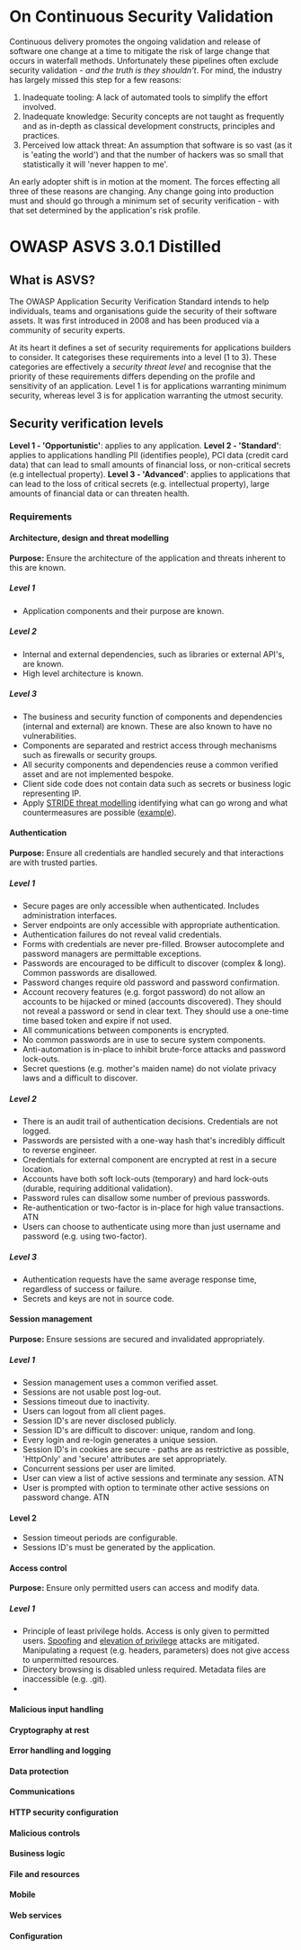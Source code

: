 # On Continuous Security Validation
Continuous delivery promotes the ongoing validation and release of software one change at a time to mitigate the risk of large change that occurs in waterfall methods.
Unfortunately these pipelines often exclude security validation - _and the truth is they shouldn't_.
For mind, the industry has largely missed this step for a few reasons:
1. Inadequate tooling: A lack of automated tools to simplify the effort involved.
2. Inadequate knowledge: Security concepts are not taught as frequently and as in-depth as classical development constructs, principles and practices.
3. Perceived low attack threat: An assumption that software is so vast (as it is 'eating the world') and that the number of hackers was so small that statistically it will 'never happen to me'.

An early adopter shift is in motion at the moment.  The forces effecting all three of these reasons are changing.
Any change going into production must and should go through a minimum set of security verification - with that set determined by the application's risk profile.

# OWASP ASVS 3.0.1 Distilled

## What is ASVS?
The OWASP Application Security Verification Standard intends to help individuals, teams and organisations guide the security of their software assets.
It was first introduced in 2008 and has been produced via a community of security experts.

At its heart it defines a set of security requirements for applications builders to consider.
It categorises these requirements into a level (1 to 3).  These categories are effectively a _security threat level_ and recognise that the priority of these requirements differs depending on the profile and sensitivity of an application.
Level 1 is for applications warranting minimum security, whereas level 3 is for application warranting the utmost security.

## Security verification levels

__Level 1 - 'Opportunistic'__: applies to any application.
__Level 2 - 'Standard'__: applies to applications handling PII (identifies people), PCI data (credit card data) that can lead to small amounts of financial loss, or non-critical secrets (e.g intellectual property).
__Level 3 - 'Advanced'__: applies to applications that can lead to the loss of critical secrets (e.g. intellectual property), large amounts of financial data or can threaten health.

### Requirements

#### Architecture, design and threat modelling
__Purpose:__ Ensure the architecture of the application and threats inherent to this are known. 

##### Level 1
* Application components and their purpose are known.

##### Level 2
* Internal and external dependencies, such as libraries or external API's, are known.
* High level architecture is known.

##### Level 3
* The business and security function of components and dependencies (internal and external) are known.  These are also known to have no vulnerabilities.
* Components are separated and restrict access through mechanisms such as firewalls or security groups.
* All security components and dependencies reuse a common verified asset and are not implemented bespoke.
* Client side code does not contain data such as secrets or business logic representing IP.
* Apply [STRIDE threat modelling](https://dzone.com/articles/stride-threat-model) identifying what can go wrong and what countermeasures are possible ([example](https://www.securityweek.com/threat-modeling-internet-things-part-3-real-world-example)).

#### Authentication
__Purpose:__ Ensure all credentials are handled securely and that interactions are with trusted parties.

##### Level 1
* Secure pages are only accessible when authenticated.  Includes administration interfaces.
* Server endpoints are only accessible with appropriate authentication.
* Authentication failures do not reveal valid credentials.
* Forms with credentials are never pre-filled.  Browser autocomplete and password managers are permittable exceptions.
* Passwords are encouraged to be difficult to discover (complex & long).  Common passwords are disallowed.
* Password changes require old password and password confirmation.
* Account recovery features (e.g. forgot password) do not allow an accounts to be hijacked or mined (accounts discovered).  They should not reveal a password or send in clear text.  They should use a one-time time based token and expire if not used.
* All communications between components is encrypted.
* No common passwords are in use to secure system components.
* Anti-automation is in-place to inhibit brute-force attacks and password lock-outs.
* Secret questions (e.g. mother's maiden name) do not violate privacy laws and a difficult to discover.

##### Level 2
* There is an audit trail of authentication decisions.  Credentials are not logged.
* Passwords are persisted with a one-way hash that's incredibly difficult to reverse engineer.
* Credentials for external component are encrypted at rest in a secure location.
* Accounts have both soft lock-outs (temporary) and hard lock-outs (durable, requiring additional validation).
* Password rules can disallow some number of previous passwords.
* Re-authentication or two-factor is in-place for high value transactions.  ATN
* Users can choose to authenticate using more than just username and password (e.g. using two-factor).

##### Level 3
* Authentication requests have the same average response time, regardless of success or failure.
* Secrets and keys are not in source code.

#### Session management
__Purpose:__ Ensure sessions are secured and invalidated appropriately.

##### Level 1
* Session management uses a common verified asset.
* Sessions are not usable post log-out.
* Sessions timeout due to inactivity.
* Users can logout from all client pages.
* Session ID's are never disclosed publicly.
* Session ID's are difficult to discover: unique, random and long.
* Every login and re-login generates a unique session.
* Session ID's in cookies are secure - paths are as restrictive as possible, 'HttpOnly' and 'secure' attributes are set appropriately.
* Concurrent sessions per user are limited.
* User can view a list of active sessions and terminate any session.  ATN
* User is prompted with option to terminate other active sessions on password change.  ATN

#### Level 2
* Session timeout periods are configurable.
* Sessions ID's must be generated by the application.

#### Access control
__Purpose:__ Ensure only permitted users can access and modify data.

##### Level 1
* Principle of least privilege holds.  Access is only given to permitted users.  [Spoofing](https://en.wikipedia.org/wiki/Spoofing_attack) and [elevation of privilege](https://en.wikipedia.org/wiki/Privilege_escalation) attacks are mitigated.  Manipulating a request (e.g. headers, parameters) does not give access to unpermitted resources.
* Directory browsing is disabled unless required.  Metadata files are inaccessible (e.g. .git).
* 

#### Malicious input handling
#### Cryptography at rest
#### Error handling and logging
#### Data protection
#### Communications
#### HTTP security configuration
#### Malicious controls
#### Business logic
#### File and resources
#### Mobile
#### Web services
#### Configuration
